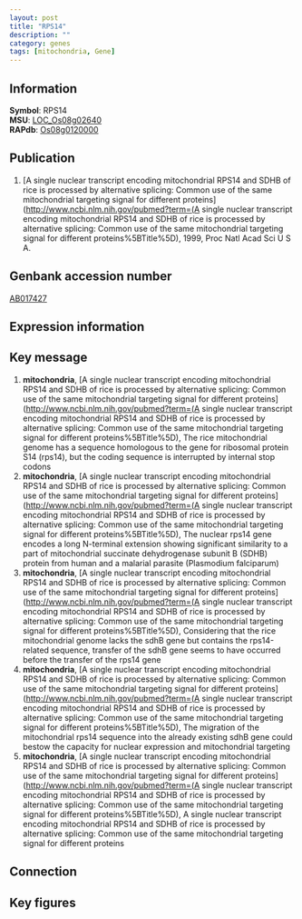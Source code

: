 ```yaml
---
layout: post
title: "RPS14"
description: ""
category: genes
tags: [mitochondria, Gene]
---
```


## Information
__Symbol__: RPS14  
__MSU__: [LOC_Os08g02640](http://rice.plantbiology.msu.edu/cgi-bin/ORF_infopage.cgi?orf=LOC_Os08g02640)  
__RAPdb__: [Os08g0120000](http://rapdb.dna.affrc.go.jp/viewer/gbrowse_details/irgsp1?name=Os08g0120000)  

## Publication
1. [A single nuclear transcript encoding mitochondrial RPS14 and SDHB of rice is processed by alternative splicing: Common use of the same mitochondrial targeting signal for different proteins](http://www.ncbi.nlm.nih.gov/pubmed?term=(A single nuclear transcript encoding mitochondrial RPS14 and SDHB of rice is processed by alternative splicing: Common use of the same mitochondrial targeting signal for different proteins%5BTitle%5D), 1999, Proc Natl Acad Sci U S A.

## Genbank accession number
[AB017427](http://www.ncbi.nlm.nih.gov/nuccore/AB017427)

## Expression information

## Key message
1. __mitochondria__, [A single nuclear transcript encoding mitochondrial RPS14 and SDHB of rice is processed by alternative splicing: Common use of the same mitochondrial targeting signal for different proteins](http://www.ncbi.nlm.nih.gov/pubmed?term=(A single nuclear transcript encoding mitochondrial RPS14 and SDHB of rice is processed by alternative splicing: Common use of the same mitochondrial targeting signal for different proteins%5BTitle%5D), The rice mitochondrial genome has a sequence homologous to the gene for ribosomal protein S14 (rps14), but the coding sequence is interrupted by internal stop codons
2. __mitochondria__, [A single nuclear transcript encoding mitochondrial RPS14 and SDHB of rice is processed by alternative splicing: Common use of the same mitochondrial targeting signal for different proteins](http://www.ncbi.nlm.nih.gov/pubmed?term=(A single nuclear transcript encoding mitochondrial RPS14 and SDHB of rice is processed by alternative splicing: Common use of the same mitochondrial targeting signal for different proteins%5BTitle%5D),  The nuclear rps14 gene encodes a long N-terminal extension showing significant similarity to a part of mitochondrial succinate dehydrogenase subunit B (SDHB) protein from human and a malarial parasite (Plasmodium falciparum)
3. __mitochondria__, [A single nuclear transcript encoding mitochondrial RPS14 and SDHB of rice is processed by alternative splicing: Common use of the same mitochondrial targeting signal for different proteins](http://www.ncbi.nlm.nih.gov/pubmed?term=(A single nuclear transcript encoding mitochondrial RPS14 and SDHB of rice is processed by alternative splicing: Common use of the same mitochondrial targeting signal for different proteins%5BTitle%5D),  Considering that the rice mitochondrial genome lacks the sdhB gene but contains the rps14-related sequence, transfer of the sdhB gene seems to have occurred before the transfer of the rps14 gene
4. __mitochondria__, [A single nuclear transcript encoding mitochondrial RPS14 and SDHB of rice is processed by alternative splicing: Common use of the same mitochondrial targeting signal for different proteins](http://www.ncbi.nlm.nih.gov/pubmed?term=(A single nuclear transcript encoding mitochondrial RPS14 and SDHB of rice is processed by alternative splicing: Common use of the same mitochondrial targeting signal for different proteins%5BTitle%5D),  The migration of the mitochondrial rps14 sequence into the already existing sdhB gene could bestow the capacity for nuclear expression and mitochondrial targeting
5. __mitochondria__, [A single nuclear transcript encoding mitochondrial RPS14 and SDHB of rice is processed by alternative splicing: Common use of the same mitochondrial targeting signal for different proteins](http://www.ncbi.nlm.nih.gov/pubmed?term=(A single nuclear transcript encoding mitochondrial RPS14 and SDHB of rice is processed by alternative splicing: Common use of the same mitochondrial targeting signal for different proteins%5BTitle%5D), A single nuclear transcript encoding mitochondrial RPS14 and SDHB of rice is processed by alternative splicing: Common use of the same mitochondrial targeting signal for different proteins

## Connection

## Key figures


